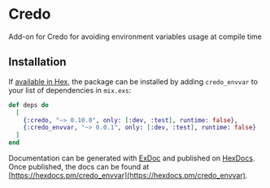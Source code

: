 # Credo

Add-on for Credo for avoiding environment variables usage at compile time

## Installation

If [available in Hex](https://hex.pm/docs/publish), the package can be installed
by adding `credo_envvar` to your list of dependencies in `mix.exs`:

```elixir
def deps do
  [
    {:credo, "~> 0.10.0", only: [:dev, :test], runtime: false},
    {:credo_envvar, "~> 0.0.1", only: [:dev, :test], runtime: false}
  ]
end
```

Documentation can be generated with [ExDoc](https://github.com/elixir-lang/ex_doc)
and published on [HexDocs](https://hexdocs.pm). Once published, the docs can
be found at [https://hexdocs.pm/credo_envvar](https://hexdocs.pm/credo_envvar).

